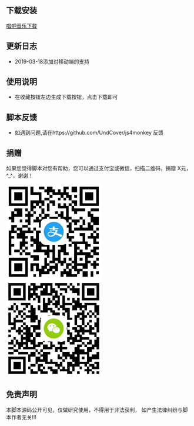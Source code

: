 ## 下载安装
[唱吧音乐下载](https://github.com/UndCover/js4monkey/blob/master/scripts/%E5%94%B1%E5%90%A7%E9%9F%B3%E4%B9%90%E4%B8%8B%E8%BD%BD.js)

## 更新日志
* 2019-03-18添加对移动端的支持

## 使用说明
* 在收藏按钮左边生成下载按钮，点击下载即可

## 脚本反馈
* 如遇到问题,请在https://github.com/UndCover/js4monkey 反馈
## 捐赠
如果您觉得脚本对您有帮助，您可以通过支付宝或微信，扫描二维码，捐赠 X元，^_^，谢谢！

![Alipay](https://raw.githubusercontent.com/UndCover/js4monkey/master/readme/alipay.png)  ![Wechat](https://raw.githubusercontent.com/UndCover/js4monkey/master/readme/wechat.png)

## 免责声明
本脚本源码公开可见，仅做研究使用，不得用于非法获利， 如产生法律纠纷与脚本作者无关!!!
